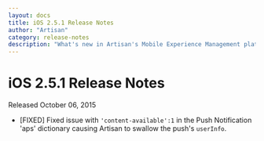 ```yaml
---
layout: docs
title: iOS 2.5.1 Release Notes
author: "Artisan"
category: release-notes
description: "What's new in Artisan's Mobile Experience Management platform."
---
```

# iOS 2.5.1 Release Notes

Released October 06, 2015

* [FIXED] Fixed issue with `'content-available':1` in the Push Notification 'aps' dictionary causing Artisan to swallow the push's `userInfo`.
